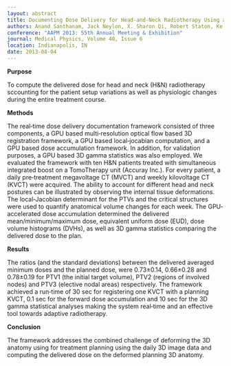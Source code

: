 ```yaml
---
layout: abstract
title: Documenting Dose Delivery for Head-and-Neck Radiotherapy Using a GPU-Based Framework
authors: Anand Santhanam, Jack Neylon, X. Sharon Qi, Robert Staton, Ke Sheng, Daniel A. Low, and Patrick Kupelian
conference: "AAPM 2013: 55th Annual Meeting & Exhibition"
journal: Medical Physics, Volume 40, Issue 6
location: Indianapolis, IN
date: 2013-08-04
---
```

**Purpose**

To compute the delivered dose for head and neck (H&N) radiotherapy sccounting for the patient setup variations as well as physiologic changes during the entire treatment course. 

**Methods** 

The real‐time dose delivery documentation framework consisted of three components, a GPU based multi‐resolution optical flow based 3D registration framework, a GPU based local‐jocabian computation, and a GPU based dose accumulation framework. In addition, for validation purposes, a GPU based 3D gamma statistics was also employed. We evaluated the framework with ten H&N patients treated with simultaneous integrated boost on a TomoTherapy unit (Accuray Inc.). For every patient, a daily pre‐treatment megavoltage CT (MVCT) and weekly kilovoltage CT (KVCT) were acquired. The ability to account for different head and neck postures can be illustrated by observing the internal tissue deformations. The local‐Jacobian determinant for the PTVs and the critical structures were used to quantify anatomical volume changes for each week. The GPU‐accelerated dose accumulation determined the delivered mean/minimum/maximum dose, equivalent uniform dose (EUD), dose volume histograms (DVHs), as well as 3D gamma statistics comparing the delivered dose to the plan. 

**Results**

The ratios (and the standard deviations) between the delivered averaged minimum doses and the planned dose, were 0.73±0.14, 0.66±0.28 and 0.78±0.19 for PTV1 (the initial target volume), PTV2 (regions of involved nodes) and PTV3 (elective nodal areas) respectively. The framework achieved a run‐time of 30 sec for registering one KVCT with a planning KVCT, 0.1 sec for the forward dose accumulation and 10 sec for the 3D gamma statistical analyses making the system real‐time and an effective tool towards adaptive radiotherapy. 

**Conclusion**

The framework addresses the combined challenge of deforming the 3D anatomy using for treatment planning using the daily 3D image data and computing the delivered dose on the deformed planning 3D anatomy.
